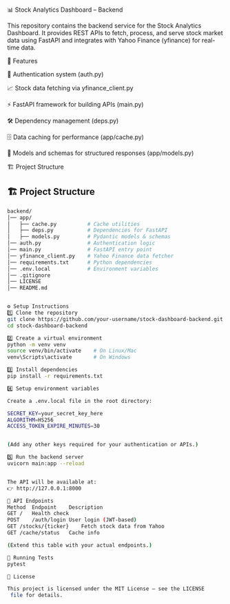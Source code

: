 📊 Stock Analytics Dashboard – Backend

This repository contains the backend service for the Stock Analytics Dashboard. It provides REST APIs to fetch, process, and serve stock market data using FastAPI and integrates with Yahoo Finance (yfinance) for real-time data.

🚀 Features

🔑 Authentication system (auth.py)

📈 Stock data fetching via yfinance_client.py

⚡ FastAPI framework for building APIs (main.py)

🛠️ Dependency management (deps.py)

🗄️ Data caching for performance (app/cache.py)

📑 Models and schemas for structured responses (app/models.py)

🏗️ Project Structure

## 🏗️ Project Structure  

```bash
backend/
│── app/
│   ├── cache.py          # Cache utilities
│   ├── deps.py           # Dependencies for FastAPI
│   ├── models.py         # Pydantic models & schemas
│── auth.py               # Authentication logic
│── main.py               # FastAPI entry point
│── yfinance_client.py    # Yahoo Finance data fetcher
│── requirements.txt      # Python dependencies
│── .env.local            # Environment variables
│── .gitignore
│── LICENSE
│── README.md


⚙️ Setup Instructions
1️⃣ Clone the repository
git clone https://github.com/your-username/stock-dashboard-backend.git
cd stock-dashboard-backend

2️⃣ Create a virtual environment
python -m venv venv
source venv/bin/activate    # On Linux/Mac
venv\Scripts\activate       # On Windows

3️⃣ Install dependencies
pip install -r requirements.txt

4️⃣ Setup environment variables

Create a .env.local file in the root directory:

SECRET_KEY=your_secret_key_here
ALGORITHM=HS256
ACCESS_TOKEN_EXPIRE_MINUTES=30


(Add any other keys required for your authentication or APIs.)

5️⃣ Run the backend server
uvicorn main:app --reload


The API will be available at:
👉 http://127.0.0.1:8000

📌 API Endpoints
Method	Endpoint	Description
GET	/	Health check
POST	/auth/login	User login (JWT-based)
GET	/stocks/{ticker}	Fetch stock data from Yahoo
GET	/cache/status	Cache info

(Extend this table with your actual endpoints.)

🧪 Running Tests
pytest

📜 License

This project is licensed under the MIT License – see the LICENSE
 file for details.
